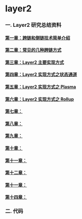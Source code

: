 # layer2
### 一. Layer2 研究总结资料

#### [第一章：跨链和侧链技术简单介绍](https://github.com/guoshijiang/layer2/blob/main/src/cross-chain.md)
#### [第二章：常见的几种跨链方式](https://github.com/guoshijiang/layer2/blob/main/src/normal-crosschain.md)
#### [第三章：Layer2 主要实现方式](https://github.com/guoshijiang/layer2/blob/main/src/layer2-main.md)
#### [第四章：Layer2 实现方式之状态通道]()
#### [第五章：Layer2 实现方式之 Plasma]()
#### [第六章：Layer2 实现方式之 Rollup]()
#### [第七章：]()
#### [第八章：]()
#### [第九章：]()
#### [第十章：]()
#### [第十一章：]()
#### [第十二章：]()
#### [第十一章：]()
#### [第十四章：]()

### 二. 代码




